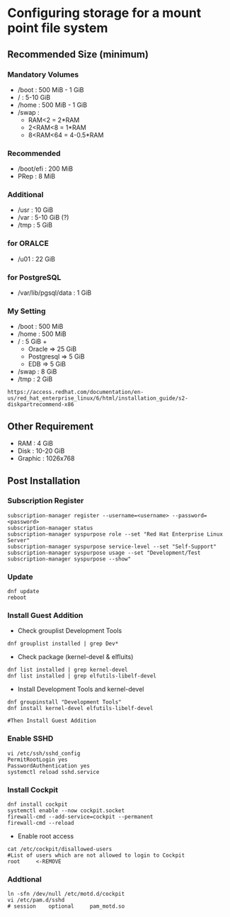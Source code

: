 # Configuring storage for a mount point file system
## Recommended Size (minimum)
### Mandatory Volumes
  - /boot    : 500 MiB - 1 GiB
  - /        : 5-10 GiB
  - /home    : 500 MiB - 1 GiB
  - /swap    :
  	- RAM<2 		= 2*RAM
    - 2<RAM<8 	= 1*RAM
    - 8<RAM<64 	= 4-0.5*RAM  
### Recommended
  - /boot/efi   : 200 MiB
  - PRep        : 8 MiB
### Additional
  - /usr    : 10 GiB
  - /var    : 5-10 GiB (?)
  - /tmp    : 5 GiB
### for ORALCE
  - /u01    : 22 GiB
### for PostgreSQL
  - /var/lib/pgsql/data : 1 GiB
### My Setting
  - /boot  : 500 MiB
  - /home  : 500 MiB
  - /      : 5 GiB +
    - Oracle      => 25 GiB
    - Postgresql  => 5 GiB
    - EDB         => 5 GiB
  - /swap  : 8 GiB
  - /tmp   : 2 GiB
```
https://access.redhat.com/documentation/en-us/red_hat_enterprise_linux/6/html/installation_guide/s2-diskpartrecommend-x86
```
## Other Requirement

- RAM : 4 GiB
- Disk : 10-20 GiB
- Graphic : 1026x768

## Post Installation
### Subscription Register
```
subscription-manager register --username=<username> --password=<password>
subscription-manager status
subscription-manager syspurpose role --set "Red Hat Enterprise Linux Server"
subscription-manager syspurpose service-level --set "Self-Support"
subscription-manager syspurpose usage --set "Development/Test
subscription-manager syspurpose --show"
```
### Update
```
dnf update
reboot
```
### Install Guest Addition

- Check grouplist Development Tools
```
dnf grouplist installed | grep Dev*
```
- Check package (kernel-devel & elfluits)
```
dnf list installed | grep kernel-devel
dnf list installed | grep elfutils-libelf-devel
```
- Install Development Tools and kernel-devel 
```
dnf groupinstall "Development Tools"
dnf install kernel-devel elfutils-libelf-devel

#Then Install Guest Addition
```
### Enable SSHD
```
vi /etc/ssh/sshd_config
PermitRootLogin yes
PasswordAuthentication yes
systemctl reload sshd.service
```
### Install Cockpit
```
dnf install cockpit
systemctl enable --now cockpit.socket
firewall-cmd --add-service=cockpit --permanent
firewall-cmd --reload
```
- Enable root access
```
cat /etc/cockpit/disallowed-users
#List of users which are not allowed to login to Cockpit
root     <-REMOVE
```
### Addtional
```
ln -sfn /dev/null /etc/motd.d/cockpit
vi /etc/pam.d/sshd
# session    optional     pam_motd.so
```
